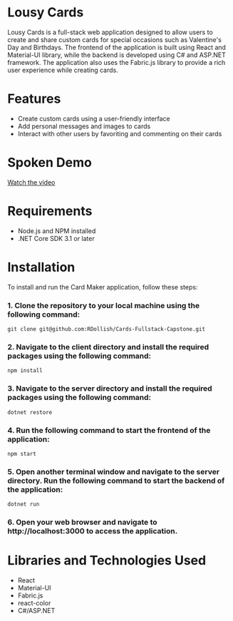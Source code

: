 # Lousy Cards

Lousy Cards is a full-stack web application designed to allow users to create and share custom cards for special occasions such as Valentine's Day and Birthdays. The frontend of the application is built using React and Material-UI library, while the backend is developed using C# and ASP.NET framework. The application also uses the Fabric.js library to provide a rich user experience while creating cards.

# Features
* Create custom cards using a user-friendly interface
* Add personal messages and images to cards
* Interact with other users by favoriting and commenting on their cards

# Spoken Demo

[Watch the video](https://youtu.be/WJSkxcAHVlo)

# Requirements
* Node.js and NPM installed
* .NET Core SDK 3.1 or later
# Installation
To install and run the Card Maker application, follow these steps:

### 1. Clone the repository to your local machine using the following command:

```git clone git@github.com:RDollish/Cards-Fullstack-Capstone.git```

### 2. Navigate to the client directory and install the required packages using the following command:

```npm install```
### 3. Navigate to the server directory and install the required packages using the following command:

```dotnet restore```

### 4. Run the following command to start the frontend of the application:

```npm start```

### 5. Open another terminal window and navigate to the server directory. Run the following command to start the backend of the application:

```dotnet run```

### 6. Open your web browser and navigate to http://localhost:3000 to access the application.


# Libraries and Technologies Used
* React
* Material-UI
* Fabric.js
* react-color
* C#/ASP.NET
